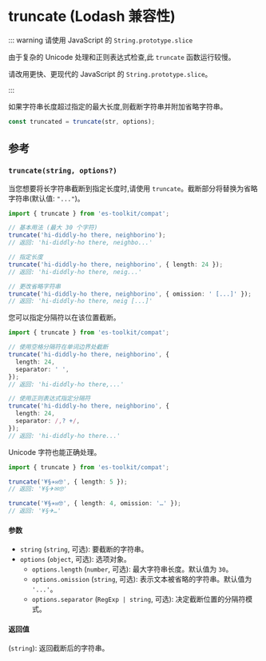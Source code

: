# truncate (Lodash 兼容性)

::: warning 请使用 JavaScript 的 `String.prototype.slice`

由于复杂的 Unicode 处理和正则表达式检查,此 `truncate` 函数运行较慢。

请改用更快、更现代的 JavaScript 的 `String.prototype.slice`。

:::

如果字符串长度超过指定的最大长度,则截断字符串并附加省略字符串。

```typescript
const truncated = truncate(str, options);
```

## 参考

### `truncate(string, options?)`

当您想要将长字符串截断到指定长度时,请使用 `truncate`。截断部分将替换为省略字符串(默认值: `"..."`)。

```typescript
import { truncate } from 'es-toolkit/compat';

// 基本用法 (最大 30 个字符)
truncate('hi-diddly-ho there, neighborino');
// 返回: 'hi-diddly-ho there, neighbo...'

// 指定长度
truncate('hi-diddly-ho there, neighborino', { length: 24 });
// 返回: 'hi-diddly-ho there, neig...'

// 更改省略字符串
truncate('hi-diddly-ho there, neighborino', { omission: ' [...]' });
// 返回: 'hi-diddly-ho there, neig [...]'
```

您可以指定分隔符以在该位置截断。

```typescript
import { truncate } from 'es-toolkit/compat';

// 使用空格分隔符在单词边界处截断
truncate('hi-diddly-ho there, neighborino', {
  length: 24,
  separator: ' ',
});
// 返回: 'hi-diddly-ho there,...'

// 使用正则表达式指定分隔符
truncate('hi-diddly-ho there, neighborino', {
  length: 24,
  separator: /,? +/,
});
// 返回: 'hi-diddly-ho there...'
```

Unicode 字符也能正确处理。

```typescript
import { truncate } from 'es-toolkit/compat';

truncate('¥§✈✉🤓', { length: 5 });
// 返回: '¥§✈✉🤓'

truncate('¥§✈✉🤓', { length: 4, omission: '…' });
// 返回: '¥§✈…'
```

#### 参数

- `string` (`string`, 可选): 要截断的字符串。
- `options` (`object`, 可选): 选项对象。
  - `options.length` (`number`, 可选): 最大字符串长度。默认值为 `30`。
  - `options.omission` (`string`, 可选): 表示文本被省略的字符串。默认值为 `'...'`。
  - `options.separator` (`RegExp | string`, 可选): 决定截断位置的分隔符模式。

#### 返回值

(`string`): 返回截断后的字符串。
